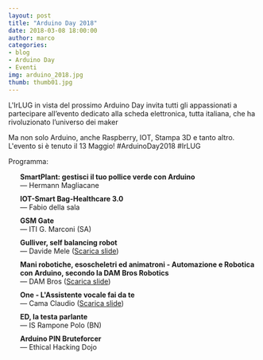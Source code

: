 ```yaml
---
layout: post
title: "Arduino Day 2018"
date: 2018-03-08 18:00:00
author: marco
categories:
- blog
- Arduino Day
- Eventi
img: arduino_2018.jpg
thumb: thumb01.jpg
---
```


L'IrLUG in vista del prossimo Arduino Day invita tutti gli appassionati a partecipare all’evento dedicato alla scheda elettronica, tutta italiana, che ha rivoluzionato l’universo dei maker

<!--more-->

Ma non solo Arduino, anche Raspberry, IOT, Stampa 3D e tanto altro. <br />
L'evento si è tenuto il 13 Maggio! #ArduinoDay2018 #IrLUG

<style>
    .schedule {
        list-style: none;
    }

    .schedule li {
        margin-top: 10px;
    }
</style>

<p>Programma:</p>

<ul class="schedule">
    <li><strong>SmartPlant: gestisci il tuo pollice verde con Arduino</strong><br />— Hermann Magliacane</li>
    <li>
        <strong>IOT-Smart Bag-Healthcare 3.0</strong><br />— Fabio della sala
    </li>
    <li>
        <strong>GSM Gate</strong><br />— ITI G. Marconi (SA)
    </li>
    <li>
        <strong>Gulliver, self balancing robot</strong><br />— Davide Mele
        (<a href="{{ "/assets/slides/arduinoday2018/selfbalancingrobot.pdf" | prepend: site.baseurl }}" download>Scarica slide</a>)
    </li>
    <li>
        <strong>Mani robotiche, esoscheletri ed animatroni - Automazione e Robotica con Arduino, secondo la DAM Bros Robotics</strong><br />— DAM Bros (<a href="{{ "/assets/slides/arduinoday2018/dambros.pdf" | prepend: site.baseurl }}" download>Scarica slide</a>)
    </li>
    <li>
        <strong>One - L'Assistente vocale fai da te</strong><br />— Cama Claudio
        (<a href="{{ "/assets/slides/arduinoday2018/assistentefaidate.pdf" | prepend: site.baseurl }}" download>Scarica slide</a>)
    </li>
    <li>
        <strong>ED, la testa parlante</strong><br />— IS Rampone Polo (BN)
    </li>
    <li>
        <strong>Arduino PIN Bruteforcer</strong><br />— Ethical Hacking Dojo
    </li>
</ul>
